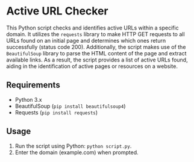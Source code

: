 # Active URL Checker

This Python script checks and identifies active URLs within a specific domain. It utilizes the `requests` library to make HTTP GET requests to all URLs found on an initial page and determines which ones return successfully (status code 200). Additionally, the script makes use of the `BeautifulSoup` library to parse the HTML content of the page and extract available links. As a result, the script provides a list of active URLs found, aiding in the identification of active pages or resources on a website.

## Requirements

- Python 3.x
- BeautifulSoup (`pip install beautifulsoup4`)
- Requests (`pip install requests`)

## Usage

1. Run the script using Python: `python script.py`.
2. Enter the domain (example.com) when prompted.
